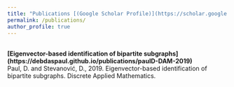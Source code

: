 ```yaml
---
title: "Publications [(Google Scholar Profile)](https://scholar.google.com/citations?user=iTagYRkAAAAJ&hl=en)"
permalink: /publications/
author_profile: true
---
```

<br>
<b>[Eigenvector-based identification of bipartite subgraphs](https://debdaspaul.github.io/publications/paulD-DAM-2019)</b> <br> 
Paul, D. and Stevanović, D., 2019. Eigenvector-based identification of bipartite subgraphs. Discrete Applied Mathematics.
